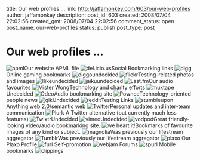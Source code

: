 title: Our web profiles ...
link: http://jaffamonkey.com/603/our-web-profiles
author: jaffamonkey
description: 
post_id: 603
created: 2008/07/04 22:02:56
created_gmt: 2008/07/04 22:02:56
comment_status: open
post_name: our-web-profiles
status: publish
post_type: post

# Our web profiles ...

![apml](http://jaffamonkey.co.uk/images/apml.png)Our website APML file ![del.icio.us](http://lifestream.fm/img/icons/delicious.png)Social Bookmarking links ![digg](http://lifestream.fm/img/icons/digg.png)Online gaming bookmarks ![diggo](http://lifestream.fm/img/icons/diigo.png)undecided ![flickr](http://lifestream.fm/img/icons/flickr.png)Testing-related photos and images ![Ilike](http://lifestream.fm/img/icons/ilike.png)undecided ![jaiku](http://lifestream.fm/img/icons/jaiku.png)undecided ![Last.fm](http://lifestream.fm/img/icons/lastfm.png)Our audio favourites ![Mister Wong](http://lifestream.fm/img/icons/misterwong.png)Technology and charity efforts ![muxtape](http://lifestream.fm/img/icons/muxtape.png)Undecided ![Odeo](http://lifestream.fm/img/icons/odeo.png)Audio bookmarking site ![Pownce](http://lifestream.fm/img/icons/pownce.png)Technology-oriented people news ![qik](http://lifestream.fm/img/icons/qik.png)Undecided ![reddit](http://lifestream.fm/img/icons/reddit.png)Testing Links ![stumbleupon](http://lifestream.fm/img/icons/stumbleupon.png)Anything web 2.0/semantic web ![Twitter](http://lifestream.fm/img/icons/twitter.png)Personal updates and inter-team communication ![Plurk](http://www.jaffamonkey.co.uk/images/plurk.png) A Twitter alternative (but currently much less features) ![Twixtr](http://lifestream.fm/img/icons/twitxr.png)Undecided ![vimeo](http://lifestream.fm/img/icons/vimeolikes.png)Undecided ![vodpod](http://www.jaffamonkey.co.uk/images/vodpod.png)Great friendly-looking video/audio bookmarking site. ![we heart it!](http://lifestream.fm/img/icons/weheartit.png)Bookmarks of favourite images of any kind or subject. ![magnolia](http://lifestream.fm/img/icons/magnolia.png)Was previously our lifestream aggregator ![Tumblr](http://lifestream.fm/img/icons/tumblr.png)Was previously our lifestream aggregator ![plaxo](http://www.jaffamonkey.co.uk/images/plaxo.png) Our Plaxo Profile ![furl](http://lifestream.fm/img/icons/furl.png) Self-promotion ![webjam](http://www.jaffamonkey.co.uk/images/webjam.png) Forums ![spurl](http://www.jaffamonkey.co.uk/images/spurl.png) Mobile bookmarks ![clippings](http://clipmarks.com/images/header/ic_clip.gif)